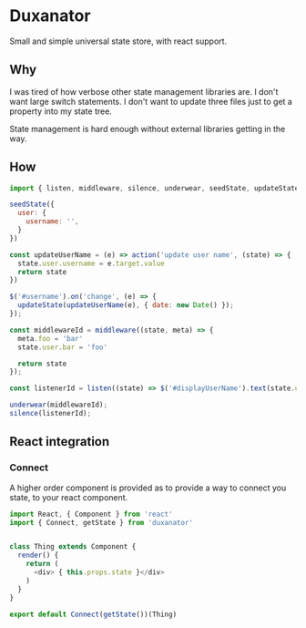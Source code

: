 # Duxanator
Small and simple universal state store, with react support.

## Why

I was tired of how verbose other state management libraries are. I don't want large
switch statements. I don't want to update three files just to get a property into
my state tree.

State management is hard enough without external libraries getting in the way.

## How

```javascript
import { listen, middleware, silence, underwear, seedState, updateState, debug, action} from 'duxanator';

seedState({
  user: {
    username: '',
  }
})

const updateUserName = (e) => action('update user name', (state) => {
  state.user.username = e.target.value
  return state
})

$('#username').on('change', (e) => {
  updateState(updateUserName(e), { date: new Date() });
});

const middlewareId = middleware((state, meta) => {
  meta.foo = 'bar'
  state.user.bar = 'foo'

  return state
});

const listenerId = listen((state) => $('#displayUserName').text(state.user.username));

underwear(middlewareId);
silence(listenerId);
```

## React integration

### Connect

A higher order component is provided as to provide a way to connect you state, to your react component.

```js
import React, { Component } from 'react'
import { Connect, getState } from 'duxanator'


class Thing extends Component {
  render() {
    return (
      <div> { this.props.state }</div>
    )
  }
}

export default Connect(getState())(Thing)
```
